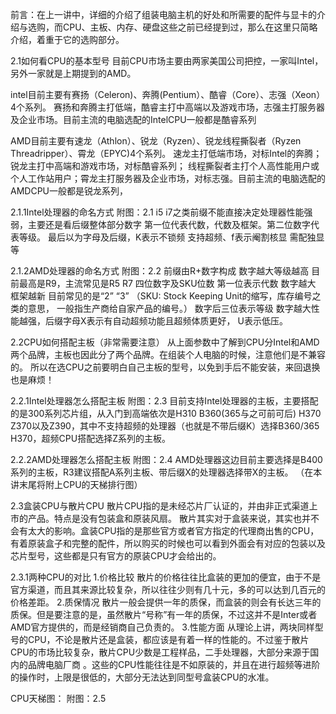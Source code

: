 前言：在上一讲中，详细的介绍了组装电脑主机的好处和所需要的配件与显卡的介绍与选购，而CPU、主板、内存、硬盘这些之前已经提到过，那么在这里只简略介绍，着重于它的选购部分。

2.1如何看CPU的基本型号
目前CPU市场主要由两家美国公司把控，一家叫Intel，另外一家就是上期提到的AMD。

intel目前主要有赛扬（Celeron)、奔腾(Pentium）、酷睿（Core）、志强（Xeon）4个系列。
赛扬和奔腾主打低端，酷睿主打中高端以及游戏市场，志强主打服务器及企业市场。目前主流的电脑选配的IntelCPU一般都是酷睿系列

AMD目前主要有速龙（Athlon）、锐龙（Ryzen）、锐龙线程撕裂者（Ryzen Threadripper）、霄龙（EPYC)4个系列。
速龙主打低端市场，对标Intel的奔腾；锐龙主打中高端和游戏市场，对标酷睿系列；
线程撕裂者主打个人高性能用户或个人工作站用户；霄龙主打服务器及企业市场，对标志强。目前主流的电脑选配的AMDCPU一般都是锐龙系列，

2.1.1Intel处理器的命名方式
附图：2.1
i5 i7之类前缀不能直接决定处理器性能强弱，主要还是看后缀整体部分数字
第一位代表代数，代数及框架。第二位数字代表等级。
最后以为字母及后缀，K表示不锁频 支持超频、f表示阉割核显 需配独显等

2.1.2AMD处理器的命名方式
附图：2.2
前缀由R+数字构成 数字越大等级越高 目前最高是R9，主流常见是R5 R7
四位数字及SKU位数 第一位表示代数 数字越大 框架越新 目前常见的是“2” “3”
（SKU: Stock Keeping Unit的缩写，库存编号之类的意思， 一般指生产商给自家产品的编号。）
数字后三位表示等级 数字越大性能越强，后缀字母X表示有自动超频功能且超频体质更好， U表示低压。

2.2CPU如何搭配主板（非常需要注意）
从上面参数中了解到CPU分Intel和AMD两个品牌，主板也因此分了两个品牌。在组装个人电脑的时候，注意他们是不兼容的。
所以在选CPU之前要明白自己主板的型号，以免到手后不能安装，来回退换也是麻烦！

2.2.1Intel处理器怎么搭配主板
附图：2.3
目前支持Intel处理器的主板，主要搭配的是300系列芯片组，从入门到高端依次是H310 B360(365与之可前可后) H370 Z370以及Z390，其中不支持超频的处理器（也就是不带后缀K）选择B360/365 H370，超频CPU搭配选择Z系列的主板。

2.2.2AMD处理器怎么搭配主板
附图：2.4
AMD处理器这边目前主要选择是B400系列的主板，R3建议搭配A系列主板、带后缀X的处理器选择带X的主板。
（在本讲末尾将附上CPU的天梯排行图）

2.3盒装CPU与散片CPU
散片CPU指的是未经芯片厂认证的，并由非正式渠道上市的产品。特点是没有包装盒和原装风扇。
散片其实对于盒装来说，其实也并不会有太大的影响。盒装CPU指的是那些官方或者官方指定的代理商出售的CPU，有着原装盒子和完整的配件，所以购买的时候也可以看到外面会有对应的包装以及芯片型号，这些都是只有官方的原装CPU才会给出的。

2.3.1两种CPU的对比
1.价格比较
散片的价格往往比盒装的更加的便宜，由于不是官方渠道，而且其来源比较复杂，所以往往少则有几十元，多的可以达到几百元的价格差距。
2.质保情况
散片一般会提供一年的质保，而盒装的则会有长达三年的质保。但是要注意的是，虽然散片“号称”有一年的质保，不过这并不是Inter或者AMD官方提供的，而是经销商自己负责的。
3.性能方面
从理论上讲，两块同样型号的CPU，不论是散片还是盒装，都应该是有着一样的性能的。不过鉴于散片CPU的市场比较复杂，散片CPU少数是工程样品，二手处理器，大部分来源于国内的品牌电脑厂商 。这些的CPU性能往往是不如原装的，并且在进行超频等进阶的操作时，上限是很低的，大部分无法达到同型号盒装CPU的水准。

CPU天梯图：
附图：2.5
